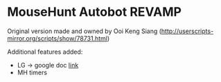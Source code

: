 MouseHunt Autobot REVAMP
=========

Original version made and owned by Ooi Keng Siang
(http://userscripts-mirror.org/scripts/show/78731.html)

Additional features added:
*	LG -> google doc [link](https://docs.google.com/spreadsheet/ccc?key=0Ag_KH_nuVUjbdGtldjJkWUJ4V1ZpUDVwd1FVM0RTM1E&usp=sharing)
*	MH timers
